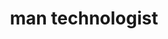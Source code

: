 ---
layout: smileys&emotion
title: man technologist
emoji: man_technologist
permalink: 👨‍💻.html
image: assets/img/3moji/man_technologist.png
---